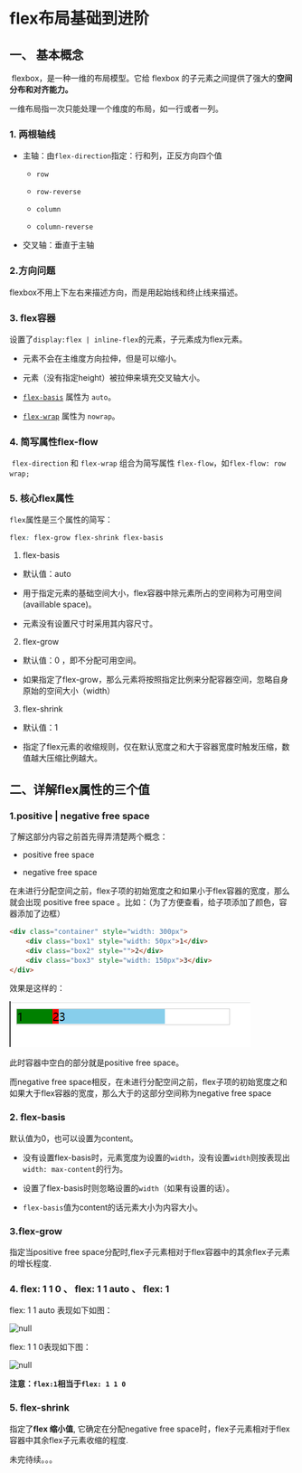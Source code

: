 # flex布局基础到进阶

## 一、 基本概念

 flexbox，是一种一维的布局模型。它给 flexbox 的子元素之间提供了强大的**空间分布和对齐能力。**

一维布局指一次只能处理一个维度的布局，如一行或者一列。

### 1. 两根轴线

- 主轴：由`flex-direction`指定：行和列，正反方向四个值
  
  - `row`
  
  - `row-reverse`
  
  - `column`
  
  - `column-reverse`

- 交叉轴：垂直于主轴

### 2.方向问题

flexbox不用上下左右来描述方向，而是用起始线和终止线来描述。

### 3. flex容器

设置了`display:flex | inline-flex`的元素，子元素成为flex元素。

- 元素不会在主维度方向拉伸，但是可以缩小。

- 元素（没有指定height）被拉伸来填充交叉轴大小。

- [`flex-basis`](https://developer.mozilla.org/zh-CN/docs/Web/CSS/flex-basis) 属性为 `auto`。

- [`flex-wrap`](https://developer.mozilla.org/zh-CN/docs/Web/CSS/flex-wrap) 属性为 `nowrap`。

### 4. 简写属性flex-flow

 `flex-direction` 和 `flex-wrap` 组合为简写属性 `flex-flow`，如`flex-flow: row wrap;`

### 5. 核心flex属性

`flex`属性是三个属性的简写：

```css
flex: flex-grow flex-shrink flex-basis
```

1. flex-basis
- 默认值：auto 

- 用于指定元素的基础空间大小，flex容器中除元素所占的空间称为可用空间 (availlable space)。

- 元素没有设置尺寸时采用其内容尺寸。
2. flex-grow
- 默认值：0 ，即不分配可用空间。

- 如果指定了flex-grow，那么元素将按照指定比例来分配容器空间，忽略自身原始的空间大小（width）
3. flex-shrink
- 默认值：1

- 指定了flex元素的收缩规则，仅在默认宽度之和大于容器宽度时触发压缩，数值越大压缩比例越大。

## 二、详解flex属性的三个值

### 1.positive | negative free space

了解这部分内容之前首先得弄清楚两个概念：

- positive free space

- negative free space

在未进行分配空间之前，flex子项的初始宽度之和如果小于flex容器的宽度，那么就会出现 positive free space 。比如：（为了方便查看，给子项添加了颜色，容器添加了边框）

```html
<div class="container" style="width: 300px">
    <div class="box1" style="width: 50px">1</div>
    <div class="box2" style="">2</div>
    <div class="box3" style="width: 150px">3</div>
</div>
```

效果是这样的：

<img src="../assets/images/9.png"/>

此时容器中空白的部分就是positive free space。

而negative free space相反，在未进行分配空间之前，flex子项的初始宽度之和如果大于flex容器的宽度，那么大于的这部分空间称为negative free space

### 2. flex-basis

默认值为0，也可以设置为content。

- 没有设置flex-basis时，元素宽度为设置的`width`，没有设置`width`则按表现出`width: max-content`的行为。

- 设置了flex-basis时则忽略设置的`width`（如果有设置的话）。

- `flex-basis`值为content的话元素大小为内容大小。

### 3.flex-grow

指定当positive free space分配时,flex子元素相对于flex容器中的其余flex子元素的增长程度.

### 4. flex: 1 1 0 、 flex: 1 1 auto 、 flex: 1

flex: 1 1 auto 表现如下如图：

<img title="null" src="file:///D:/CS/Repositories/daydayup/assets/images/11.png" alt="null">

flex: 1 1 0表现如下图：

<img title="null" src="file:///D:/CS/Repositories/daydayup/assets/images/12.png" alt="null">

**注意：`flex:1`相当于`flex: 1 1 0`**

### 5. flex-shrink

指定了**flex 缩小值**, 它确定在分配negative free space时，flex子元素相对于flex容器中其余flex子元素收缩的程度.

未完待续。。。
